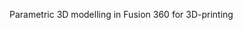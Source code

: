 Parametric 3D modelling in Fusion 360 for 3D-printing 

<!---
Zlyden3D/Zlyden3D is a ✨ special ✨ repository because its `README.md` (this file) appears on your GitHub profile.
You can click the Preview link to take a look at your changes.
--->

